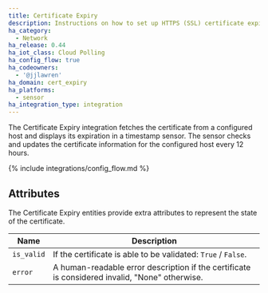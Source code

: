 ```yaml
---
title: Certificate Expiry
description: Instructions on how to set up HTTPS (SSL) certificate expiry sensors within Home Assistant.
ha_category:
  - Network
ha_release: 0.44
ha_iot_class: Cloud Polling
ha_config_flow: true
ha_codeowners:
  - '@jjlawren'
ha_domain: cert_expiry
ha_platforms:
  - sensor
ha_integration_type: integration
---
```


The Certificate Expiry integration fetches the certificate from a configured host and displays its expiration in a timestamp sensor.
The sensor checks and updates the certificate information for the configured host every 12 hours.

{% include integrations/config_flow.md %}

## Attributes

The Certificate Expiry entities provide extra attributes to represent the state of the certificate.

| Name | Description |
| ---- | ----------- |
| `is_valid` | If the certificate is able to be validated: `True` / `False`.
| `error` | A human-readable error description if the certificate is considered invalid, "None" otherwise.
